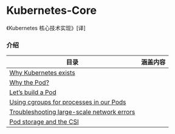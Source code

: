 # Kubernetes-Core

《Kubernetes 核心技术实现》[译]

### 介绍

|   目录   | 涵盖内容  |  
|  ----  | ----  |  
|  [Why Kubernetes exists](Chapter1:Why_Kubernetes_exists.md) |  | 
|  [Why the Pod?](Chapter2:Why_the_Pod?.md) |  | 
|  [Let’s build a Pod](Chapter3:Let’s_build_a_Pod.md) |  | 
|  [Using cgroups for processes in our Pods](Chapter5:CNIs_and_providing_the_Pod_with_a_network.md) |  | 
|  [Troubleshooting  large-scale network errors](Chapter3:Let’s_build_a_Pod.md) |  | 
|  [Pod storage and the CSI](Chapter7:Pod_storage_and_the_CSI.md) |  | 

